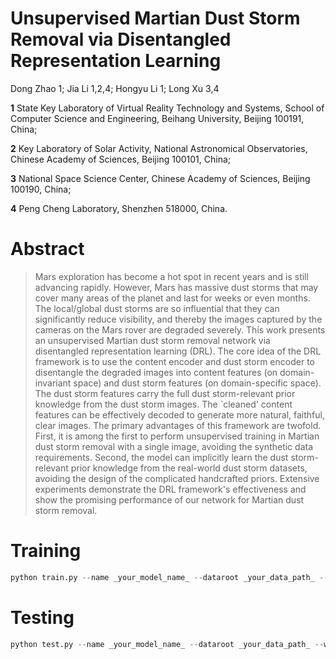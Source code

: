 
# Unsupervised Martian Dust Storm Removal via Disentangled Representation Learning

Dong Zhao 1; Jia Li 1,2,4; Hongyu Li 1; Long Xu 3,4

__1__ State Key Laboratory of Virtual Reality Technology and Systems, School of Computer Science and Engineering, Beihang University, Beijing 100191, China; 

__2__ Key Laboratory of Solar Activity, National Astronomical Observatories, Chinese Academy of Sciences, Beijing 100101, China;

__3__ National Space Science Center, Chinese Academy of Sciences, Beijing 100190, China;

__4__ Peng Cheng Laboratory, Shenzhen 518000, China.


# Abstract 

>Mars exploration has become a hot spot in recent years and is still advancing rapidly. However, Mars has massive dust storms that may cover many areas of the planet and last for weeks or even months. The local/global dust storms are so influential that they can significantly reduce visibility, and thereby the images captured by the cameras on the Mars rover are degraded severely. This work presents an unsupervised Martian dust storm removal network via disentangled representation learning (DRL). The core idea of the DRL framework is to use the content encoder and dust storm encoder to disentangle the degraded images into content features (on domain-invariant space) and dust storm features (on domain-specific space). The dust storm features carry the full dust storm-relevant prior knowledge from the dust storm images. The `cleaned' content features can be effectively decoded to generate more natural, faithful, clear images. The primary advantages of this framework are twofold. First, it is among the first to perform unsupervised training in Martian dust storm removal with a single image, avoiding the synthetic data requirements. Second, the model can implicitly learn the dust storm-relevant prior knowledge from the real-world dust storm datasets, avoiding the design of the complicated handcrafted priors. Extensive experiments demonstrate the DRL framework's effectiveness and show the promising performance of our network for Martian dust storm removal.


# Training

```python
python train.py --name _your_model_name_ --dataroot _your_data_path_ --which_model_netG dr_ca --dh_real --allmodel --batchSize 8 --ngf 32 --norm sswitch --gpu_ids 0,1
```

# Testing

```python
python test.py --name _your_model_name_ --dataroot _your_data_path_ --which_model_netG dr_ca --dh_real --allmodel --batchSize 1 --ngf 32 --norm sswitch --sb --how_many 1000
```
